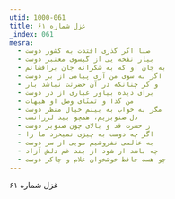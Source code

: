 ```yaml
---
utid: 1000-061
title: غزل شماره ۶۱
_index: 061
mesra:
  - صبا اگر گذری افتدت به کشور دوست
  - بیار نفخه یی از گیسوی معنبر دوست
  - به جان او که به شکرانه جان برافشانم
  - اگر به سوی من آری پیامی از بر دوست
  - و گر چنانکه در آن حضرتت نباشد بار
  - برای دیده بیاور غباری از در دوست
  - من گدا و تمنّای وصل او هیهات
  - مگر به خواب به بینم خیال منظر دوست
  - دل صنوبریم، همچو بید لرزانست
  - ز حسرت قد و بالای چون صنوبر دوست
  - اگر چه دوست به چیزی نمیخرد ما را
  - به عالمی نفروشیم مویی از سر دوست
  - چه باشد ار شود از بند غم دلش آزاد
  - چو هست حافظ خوشخوان غلام و چاکر دوست
---
```

غزل شماره ۶۱
